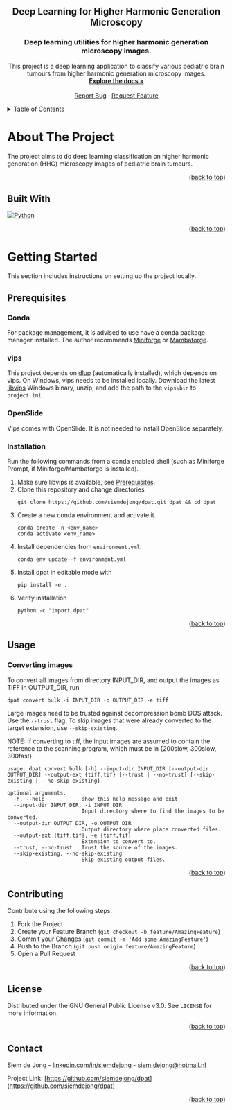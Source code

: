 <!-- This file incorporates work covered by the following copyright and permission notice:  

    Copyright (c) 2021 Othneil Drew

    Permission is hereby granted, free of charge, to any person obtaining a copy
    of this software and associated documentation files (the "Software"), to deal
    in the Software without restriction, including without limitation the rights
    to use, copy, modify, merge, publish, distribute, and/or sell
    copies of the Software, and to permit persons to whom the Software is
    furnished to do so, subject to the following conditions:

    The above copyright notice and this permission notice shall be included in all
    copies or substantial portions of the Software.

    THE SOFTWARE IS PROVIDED "AS IS", WITHOUT WARRANTY OF ANY KIND, EXPRESS OR
    IMPLIED, INCLUDING BUT NOT LIMITED TO THE WARRANTIES OF MERCHANTABILITY,
    FITNESS FOR A PARTICULAR PURPOSE AND NONINFRINGEMENT. IN NO EVENT SHALL THE
    AUTHORS OR COPYRIGHT HOLDERS BE LIABLE FOR ANY CLAIM, DAMAGES OR OTHER
    LIABILITY, WHETHER IN AN ACTION OF CONTRACT, TORT OR OTHERWISE, ARISING FROM,
    OUT OF OR IN CONNECTION WITH THE SOFTWARE OR THE USE OR OTHER DEALINGS IN THE
    SOFTWARE.
""" -->

<a name="readme-top"></a>

<!-- PROJECT SHIELDS -->
<!-- [![Contributors][contributors-shield]][contributors-url] -->
<!-- [![Forks][forks-shield]][forks-url] -->
<!-- [![Stargazers][stars-shield]][stars-url] -->
<!-- [![Issues][issues-shield]][issues-url] -->
<!-- [![GNU License][license-shield]][license-url] -->
<!-- [![LinkedIn][linkedin-shield]][linkedin-url] -->



<!-- PROJECT LOGO -->
<br />
<div align="center">
  <!-- <a href="https://github.com/siemdejong/shg-strain-stress">
    <img src="images/skinstression-logo.png" alt="Logo" width="80" height="80">
  </a> -->


<h2 align="center">Deep Learning for Higher Harmonic Generation Microscopy</h2>
<h3 align="center">Deep learning utilities for higher harmonic generation microscopy images.</h3>

  <p align="center">
    This project is a deep learning application to classify various pediatric brain tumours from higher harmonic generation microscopy images.
    <br />
    <a href="https://siemdejong.github.io/dpat"><strong>Explore the docs »</strong></a>
    <br />
    <br />
    <!-- <a href="https://github.com/siemdejong/dpat">View Demo</a>
    · -->
    <a href="https://github.com/siemdejong/dpat/issues">Report Bug</a>
    ·
    <a href="https://github.com/siemdejong/dpat/issues">Request Feature</a>
  </p>
</div>



<!-- TABLE OF CONTENTS -->
<details>
  <summary>Table of Contents</summary>
  <ol>
    <li>
      <a href="#about-the-project">About The Project</a>
      <ul>
        <li><a href="#built-with">Built With</a></li>
      </ul>
    </li>
    <li>
      <a href="#getting-started">Getting Started</a>
      <ul>
        <li><a href="#prerequisites">Prerequisites</a></li>
        <li><a href="#installation">Installation</a></li>
      </ul>
    </li>
    <li><a href="#usage">Usage</a></li>
    <!-- <li><a href="#roadmap">Roadmap</a></li> -->
    <li><a href="#contributing">Contributing</a></li>
    <li><a href="#license">License</a></li>
    <li><a href="#contact">Contact</a></li>
    <li><a href="#acknowledgments">Acknowledgments</a></li>
  </ol>
</details>



<!-- ABOUT THE PROJECT -->
# About The Project

<!-- [![Product Name Screen Shot][product-screenshot]](https://example.com) -->

The project aims to do deep learning classification on higher harmonic generation (HHG) microscopy images of pediatric brain tumours.

<p align="right">(<a href="#readme-top">back to top</a>)</p>



## Built With

[![Python][Python]][Python-url]
<!-- [![PyTorch][PyTorch]][Pytorch-url]
[![TensorFlow][TensorFlow]][TensorFlow-url]
[![Optuna][Optuna]][Optuna-url]
[![scikit-learn][scikit-learn]][scikit-learn-url]
[![Numpy][Numpy]][Numpy-url]
[![scipy][scipy]][scipy-url]
[![Hydra][Hydra]][Hydra-url]
[![Jupyter][Jupyter]][Jupyter-url]
[![tqdm][tqdm]][tqdm-url]
[![matplotlib][matplotlib]][matplotlib-url]
[![plotly][plotly]][plotly-url]
[![pyimq][pyimq]][pyimq-url] -->


<p align="right">(<a href="#readme-top">back to top</a>)</p>



<!-- GETTING STARTED -->
# Getting Started

This section includes instructions on setting up the project locally.

## Prerequisites

### Conda
For package management, it is advised to use have a conda package manager installed.
The author recommends [Miniforge](https://github.com/conda-forge/miniforge) or [Mambaforge](https://github.com/conda-forge/miniforge).

### vips
This project depends on [dlup](https://github.com/NKI-AI/dlup) (automatically installed), which depends on vips.
On Windows, vips needs to be installed locally.
Download the latest [libvips](https://github.com/libvips/libvips/releases) Windows binary, unzip, and add the path to the `vips\bin` to `project.ini`.

### OpenSlide
Vips comes with OpenSlide.
It is not needed to install OpenSlide separately.

<!-- #### CUDA
This project expects CUDA enabled GPUs. 
Run `nvidia-smi` to see if there are CUDA enabled GPUs available. -->

### Installation
Run the following commands from a conda enabled shell (such as Miniforge Prompt, if Miniforge/Mambaforge is installed).

1.  Make sure libvips is available, see <a href="#prerequisites">Prerequisites</a>.
1.  Clone this repository and change directories
    ```
    git clone https://github.com/siemdejong/dpat.git dpat && cd dpat
    ```
1.  Create a new conda environment and activate it.
    ```
    conda create -n <env_name>
    conda activate <env_name>
    ```
1.  Install dependencies from `environment.yml`.
    ```
    conda env update -f environment.yml
    ```
1.  Install dpat in editable mode with
    ```
    pip install -e .
    ```
1.  Verify installation
    ```
    python -c "import dpat"
    ```
<!-- 1.  Check if CUDA is available for the installed Pytorch distribution.
    In a Python shell, execute
    ```python
    import torch
    torch.cuda.is_available()
    ```
    If `false`, install Pytorch following its documentation. -->

<p align="right">(<a href="#readme-top">back to top</a>)</p>

<!-- USAGE EXAMPLES -->
## Usage

### Converting images
To convert all images from directory INPUT_DIR, and output the images as TIFF in OUTPUT_DIR, run
```
dpat convert bulk -i INPUT_DIR -o OUTPUT_DIR -e tiff
```
Large images need to be trusted against decompression bomb DOS attack.
Use the `--trust` flag.
To skip images that were already converted to the target extension, use `--skip-existing`.

NOTE: If converting to tiff, the input images are assumed to contain the reference to the scanning program, which must be in {200slow, 300slow, 300fast}.

```
usage: dpat convert bulk [-h] --input-dir INPUT_DIR [--output-dir OUTPUT_DIR] --output-ext {tiff,tif} [--trust | --no-trust] [--skip-existing | --no-skip-existing]

optional arguments:
  -h, --help            show this help message and exit
  --input-dir INPUT_DIR, -i INPUT_DIR
                        Input directory where to find the images to be converted.
  --output-dir OUTPUT_DIR, -o OUTPUT_DIR
                        Output directory where place converted files.
  --output-ext {tiff,tif}, -e {tiff,tif}
                        Extension to convert to.
  --trust, --no-trust   Trust the source of the images.
  --skip-existing, --no-skip-existing
                        Skip existing output files.
```



<!-- _For more examples, please refer to the [documentation](https://siemdejong.github.io/shg-strain-stress)._ -->

<p align="right">(<a href="#readme-top">back to top</a>)</p>

<!-- ## Documentation
Documentation is hosted by Github Pages.
Docs are automatically created from docstrings.
Subsequently run
```sh
cd docs
sphinx-apidoc -o src ../src
make html
```
to update the documentation. -->

<!-- ROADMAP -->
<!-- ## Roadmap

- [x] Hyperparameter optimization with Optuna
- [x] Model training with Pytorch
- [ ] Inference
- [ ] Explainable AI
- [ ] Documentation

See the [open issues](https://github.com/siemdejong/shg-strain-stress/issues) for a full list of proposed features (and known issues).

<p align="right">(<a href="#readme-top">back to top</a>)</p> -->



<!-- CONTRIBUTING -->
## Contributing
Contribute using the following steps.
1. Fork the Project
2. Create your Feature Branch (`git checkout -b feature/AmazingFeature`)
3. Commit your Changes (`git commit -m 'Add some AmazingFeature'`)
4. Push to the Branch (`git push origin feature/AmazingFeature`)
5. Open a Pull Request

<p align="right">(<a href="#readme-top">back to top</a>)</p>

<!-- ETYMOLOGY -->
<!-- ## Etymology
Skinstression is a combination of skin, stress and regression.
Second-harmonic generation images and their corresponding stress curves form the basis of the regression task. -->


<!-- LICENSE -->
## License

Distributed under the GNU General Public License v3.0. See `LICENSE` for more information.

<p align="right">(<a href="#readme-top">back to top</a>)</p>



<!-- CONTACT -->
## Contact

Siem de Jong - [linkedin.com/in/siemdejong](https://www.linkedin.com/in/siemdejong/) - siem.dejong@hotmail.nl

Project Link: [https://github.com/siemdejong/dpat](https://github.com/siemdejong/dpat)

<p align="right">(<a href="#readme-top">back to top</a>)</p>



<!-- ACKNOWLEDGMENTS -->
<!-- ## Acknowledgments

* []()
* []()
* []()

<p align="right">(<a href="#readme-top">back to top</a>)</p> -->



<!-- MARKDOWN LINKS & IMAGES -->
<!-- https://www.markdownguide.org/basic-syntax/#reference-style-links -->
[contributors-shield]: https://img.shields.io/github/contributors/siemdejong/shg-strain-stress.svg?style=for-the-badge
[contributors-url]: https://github.com/siemdejong/shg-strain-stress/graphs/contributors
[forks-shield]: https://img.shields.io/github/forks/siemdejong/shg-strain-stress.svg?style=for-the-badge
[forks-url]: https://github.com/siemdejong/shg-strain-stress/network/members
[stars-shield]: https://img.shields.io/github/stars/siemdejong/shg-strain-stress.svg?style=for-the-badge
[stars-url]: https://github.com/siemdejong/shg-strain-stress/stargazers
[issues-shield]: https://img.shields.io/github/issues/siemdejong/shg-strain-stress.svg?style=for-the-badge
[issues-url]: https://github.com/siemdejong/shg-strain-stress/issues
[license-shield]: https://img.shields.io/github/license/siemdejong/shg-strain-stress.svg?style=for-the-badge
[license-url]: https://github.com/siemdejong/shg-strain-stress/blob/main/LICENSE
[linkedin-shield]: https://img.shields.io/badge/-LinkedIn-black.svg?style=for-the-badge&logo=linkedin&colorB=555
[linkedin-url]: https://linkedin.com/in/siemdejong
[product-screenshot]: images/screenshot.png
[Next.js]: https://img.shields.io/badge/next.js-000000?style=for-the-badge&logo=nextdotjs&logoColor=white
[Next-url]: https://nextjs.org/
[PyTorch]: https://img.shields.io/badge/PyTorch-EE4C2C?style=for-the-badge&logo=pytorch&logoColor=white
[PyTorch-url]: https://www.tensorflow.org/
[pyimq]: https://img.shields.io/badge/pyimq-1689a0?style=for-the-badge&logo=pyimq&logoColor=white
[pyimq-url]: https://github.com/sakoho81/pyimagequalityranking
[TensorFlow]: https://img.shields.io/badge/TensorFlow-FF6F00?style=for-the-badge&logo=tensorflow&logoColor=white
[TensorFlow-url]: https://pytorch.org
[Python]: https://img.shields.io/badge/Python-3776AB?style=for-the-badge&logo=python&logoColor=white
[Python-url]: https://python.org
[Numpy]: https://img.shields.io/badge/Numpy-013243?style=for-the-badge&logo=numpy&logoColor=white
[Numpy-url]: https://numpy.org/index.html
[Optuna]: https://img.shields.io/badge/-Optuna-483D8B?style=for-the-badge&logo=optuna&logoColor=white
[Optuna-url]: https://optuna.org/
[scikit-learn]: https://img.shields.io/badge/scikit%20learn-F7931E?style=for-the-badge&logo=scikit-learn&logoColor=white
[scikit-learn-url]: https://scikit-learn.org/stable/index.html
[Hydra]: https://img.shields.io/badge/hydra-87CEEB?style=for-the-badge&logo=hydra&logoColor=white
[Hydra-url]: https://hydra.cc/docs/intro/
[Jupyter]: https://img.shields.io/badge/jupyter-F37626?style=for-the-badge&logo=jupyter&logoColor=white
[Jupyter-url]: https://jupyter.org/
[tqdm]: https://img.shields.io/badge/tqdm-FFC107?style=for-the-badge&logo=tqdm&logoColor=white
[tqdm-url]: https://tqdm.github.io/
[matplotlib]: https://img.shields.io/badge/matplotlib-white?style=for-the-badge&logo=matplotlib&logoColor=white
[matplotlib-url]: https://matplotlib.org/
[plotly]: https://img.shields.io/badge/plotly-3F4F75?style=for-the-badge&logo=plotly&logoColor=white
[plotly-url]: https://plotly.com/python/
[scipy]: https://img.shields.io/badge/scipy-8CAAE6?style=for-the-badge&logo=scipy&logoColor=white
[scipy-url]: https://scipy.org/
[React.js]: https://img.shields.io/badge/React-20232A?style=for-the-badge&logo=react&logoColor=61DAFB
[React-url]: https://reactjs.org/
[Vue.js]: https://img.shields.io/badge/Vue.js-35495E?style=for-the-badge&logo=vuedotjs&logoColor=4FC08D
[Vue-url]: https://vuejs.org/
[Angular.io]: https://img.shields.io/badge/Angular-DD0031?style=for-the-badge&logo=angular&logoColor=white
[Angular-url]: https://angular.io/
[Svelte.dev]: https://img.shields.io/badge/Svelte-4A4A55?style=for-the-badge&logo=svelte&logoColor=FF3E00
[Svelte-url]: https://svelte.dev/
[Laravel.com]: https://img.shields.io/badge/Laravel-FF2D20?style=for-the-badge&logo=laravel&logoColor=white
[Laravel-url]: https://laravel.com
[Bootstrap.com]: https://img.shields.io/badge/Bootstrap-563D7C?style=for-the-badge&logo=bootstrap&logoColor=white
[Bootstrap-url]: https://getbootstrap.com
[JQuery.com]: https://img.shields.io/badge/jQuery-0769AD?style=for-the-badge&logo=jquery&logoColor=white
[JQuery-url]: https://jquery.com
